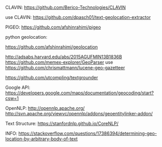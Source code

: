 CLAVIN:
https://github.com/Berico-Technologies/CLAVIN

use CLAVIN:
https://github.com/dpasch01/text-geolocation-extractor

PIGEO:
https://github.com/afshinrahimi/pigeo

python geolocation:

https://github.com/afshinrahimi/geolocation

http://adsabs.harvard.edu/abs/2015AGUFMIN13B1836B
https://github.com/memex-explorer/GeoParser                use                 https://github.com/chrismattmann/lucene-geo-gazetteer

https://github.com/utcompling/textgrounder



Google API:
https://developers.google.com/maps/documentation/geocoding/start?csw=1

OpenNLP:
http://opennlp.apache.org/
http://svn.apache.org/viewvc/opennlp/addons/geoentitylinker-addon/

Text Structure:
https://stanfordnlp.github.io/CoreNLP/

INFO:
https://stackoverflow.com/questions/17386394/determining-geo-location-by-arbitrary-body-of-text
